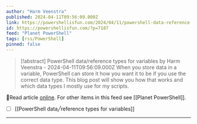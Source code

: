 ```yaml
---
author: "Harm Veenstra"
published: 2024-04-11T09:56:09.000Z
link: https://powershellisfun.com/2024/04/11/powershell-data-reference-types-for-varriables/
id: https://powershellisfun.com/?p=7187
feed: "Planet PowerShell"
tags: [rss/PowerShell]
pinned: false
---
```

> [!abstract] PowerShell data/reference types for variables by Harm Veenstra - 2024-04-11T09:56:09.000Z
> When you store data in a variable, PowerShell can store it how you want it to be if you use the correct data type. This blog post will show you how that works and which data types I mostly use for my scripts.

🔗Read article [online](https://powershellisfun.com/2024/04/11/powershell-data-reference-types-for-varriables/). For other items in this feed see [[Planet PowerShell]].

- [ ] [[PowerShell data╱reference types for variables]]
- - -

